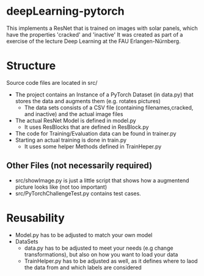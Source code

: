 # deepLearning-pytorch
This implements a ResNet that is trained on images with solar panels, which have the properties 'cracked' and 'inactive'
It was created as part of a exercise of the lecture Deep Learning at the FAU Erlangen-Nürnberg.
# Structure

Source code files are located in src/
* The project contains an Instance of a PyTorch Dataset (in data.py) that stores the data and augments them (e.g. rotates pictures)
  * The data sets consists of a CSV file (containing filenames,cracked, and inactive) and the actual image files
* The actual ResNet Model is defined in model.py
  * It uses ResBlocks that are defined in ResBlock.py
* The code for Training/Evaluation data can be found in trainer.py
* Starting an actual training is done in train.py
  * It uses some helper Methods defined in TrainHeper.py 


## Other Files (not necessarily required)
* src/showImage.py is just a little script that shows how a augmentend picture looks like (not too important)
* src/PyTorchChallengeTest.py contains test cases.

# Reusability

* Model.py has to be adjusted to match your own model
* DataSets
  * data.py has to be adjusted to meet your needs (e.g change transformations), but also on how you want to load your data
  * TrainHelper.py has to be adjusted as well, as it defines where to laod the data from and which labels are considered
